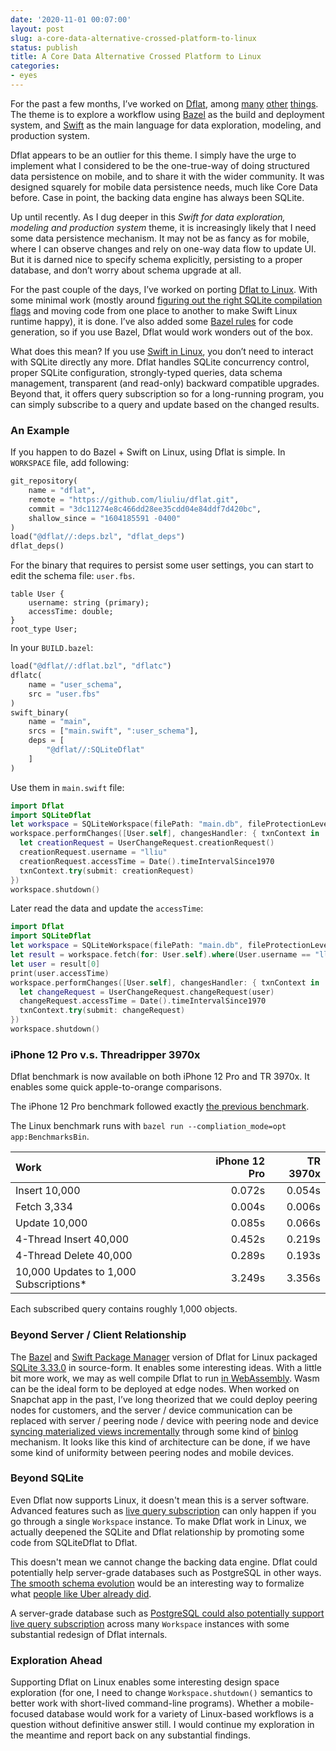 ```yaml
---
date: '2020-11-01 00:07:00'
layout: post
slug: a-core-data-alternative-crossed-platform-to-linux
status: publish
title: A Core Data Alternative Crossed Platform to Linux
categories:
- eyes
---
```


For the past a few months, I’ve worked on [Dflat](https://dflat.io), among [many](https://liuliu.me/eyes/migrating-ios-project-to-bazel-a-real-world-experience/) [other](https://liuliu.me/eyes/loading-csv-file-at-the-speed-limit-of-the-nvme-storage/) [things](https://github.com/liuliu/s4nnc/). The theme is to explore a workflow using [Bazel](https://bazel.build/) as the build and deployment system, and [Swift](https://swift.org/) as the main language for data exploration, modeling, and production system.

Dflat appears to be an outlier for this theme. I simply have the urge to implement what I considered to be the one-true-way of doing structured data persistence on mobile, and to share it with the wider community. It was designed squarely for mobile data persistence needs, much like Core Data before. Case in point, the backing data engine has always been SQLite.

Up until recently. As I dug deeper in this *Swift for data exploration, modeling and production system* theme, it is increasingly likely that I need some data persistence mechanism. It may not be as fancy as for mobile, where I can observe changes and rely on one-way data flow to update UI. But it is darned nice to specify schema explicitly, persisting to a proper database, and don’t worry about schema upgrade at all.

For the past couple of the days, I’ve worked on porting [Dflat to Linux](https://swiftpackageindex.com/liuliu/dflat). With some minimal work (mostly around [figuring out the right SQLite compilation flags](https://github.com/liuliu/dflat/blob/unstable/external/sqlite3.BUILD#L13) and moving code from one place to another to make Swift Linux runtime happy), it is done. I’ve also added some [Bazel rules](https://github.com/liuliu/dflat/blob/unstable/dflat.bzl#L33) for code generation, so if you use Bazel, Dflat would work wonders out of the box.

What does this mean? If you use [Swift in Linux](https://swift.org/download/#releases), you don’t need to interact with SQLite directly any more. Dflat handles SQLite concurrency control, proper SQLite configuration, strongly-typed queries, data schema management, transparent (and read-only) backward compatible upgrades. Beyond that, it offers query subscription so for a long-running program, you can simply subscribe to a query and update based on the changed results.

### An Example

If you happen to do Bazel + Swift on Linux, using Dflat is simple. In `WORKSPACE` file, add following:

```python
git_repository(
    name = "dflat",
    remote = "https://github.com/liuliu/dflat.git",
    commit = "3dc11274e8c466dd28ee35cdd04e84ddf7d420bc",
    shallow_since = "1604185591 -0400"
)
load("@dflat//:deps.bzl", "dflat_deps")
dflat_deps()
```

For the binary that requires to persist some user settings, you can start to edit the schema file: `user.fbs`.

```
table User {
    username: string (primary);
    accessTime: double;
}
root_type User;
```

In your `BUILD.bazel`:

```python
load("@dflat//:dflat.bzl", "dflatc")
dflatc(
    name = "user_schema",
    src = "user.fbs"
)
swift_binary(
    name = "main",
    srcs = ["main.swift", ":user_schema"],
    deps = [
        "@dflat//:SQLiteDflat"
    ]
)
```

Use them in `main.swift` file:

```swift
import Dflat
import SQLiteDflat
let workspace = SQLiteWorkspace(filePath: "main.db", fileProtectionLevel: .noProtection)
workspace.performChanges([User.self], changesHandler: { txnContext in
  let creationRequest = UserChangeRequest.creationRequest()
  creationRequest.username = "lliu"
  creationRequest.accessTime = Date().timeIntervalSince1970
  txnContext.try(submit: creationRequest)
})
workspace.shutdown()
```

Later read the data and update the `accessTime`:

```swift
import Dflat
import SQLiteDflat
let workspace = SQLiteWorkspace(filePath: "main.db", fileProtectionLevel: .noProtection)
let result = workspace.fetch(for: User.self).where(User.username == "lliu")
let user = result[0]
print(user.accessTime)
workspace.performChanges([User.self], changesHandler: { txnContext in
  let changeRequest = UserChangeRequest.changeRequest(user)
  changeRequest.accessTime = Date().timeIntervalSince1970
  txnContext.try(submit: changeRequest)
})
workspace.shutdown()
```

### iPhone 12 Pro v.s. Threadripper 3970x

Dflat benchmark is now available on both iPhone 12 Pro and TR 3970x. It enables some quick apple-to-orange comparisons.

The iPhone 12 Pro benchmark followed exactly [the previous benchmark](https://dflat.io/benchmark/).

The Linux benchmark runs with `bazel run --compliation_mode=opt app:BenchmarksBin`.


| Work | iPhone 12 Pro | TR 3970x |
|:---  |           ---:|      ---:|
| Insert 10,000 | 0.072s | 0.054s |
| Fetch 3,334 | 0.004s | 0.006s |
| Update 10,000 | 0.085s | 0.066s |
| 4-Thread Insert 40,000 | 0.452s | 0.219s |
| 4-Thread Delete 40,000 | 0.289s | 0.193s |
| 10,000 Updates to 1,000 Subscriptions* | 3.249s | 3.356s |

Each subscribed query contains roughly 1,000 objects. 

### Beyond Server / Client Relationship

The [Bazel](https://github.com/liuliu/dflat/blob/unstable/BUILD#L30) and [Swift Package Manager](https://github.com/liuliu/dflat/blob/unstable/Package.swift#L21) version of Dflat for Linux packaged [SQLite 3.33.0](https://swift.org/download/#releases) in source-form. It enables some interesting ideas. With a little bit more work, we may as well compile Dflat to run [in WebAssembly](https://swiftwasm.org/). Wasm can be the ideal form to be deployed at edge nodes. When worked on Snapchat app in the past, I’ve long theorized that we could deploy peering nodes for customers, and the server / device communication can be replaced with server / peering node / device with peering node and device [syncing materialized views incrementally](https://www.sqlite.org/c3ref/update_hook.html) through some kind of [binlog](https://dev.mysql.com/doc/internals/en/binary-log-overview.html) mechanism. It looks like this kind of architecture can be done, if we have some kind of uniformity between peering nodes and mobile devices.

### Beyond SQLite

Even Dflat now supports Linux, it doesn't mean this is a server software. Advanced features such as [live query subscription](https://dflat.io/runtime-api/#data-subscription) can only happen if you go through a single `Workspace` instance. To make Dflat work in Linux, we actually deepened the SQLite and Dflat relationship by promoting some code from SQLiteDflat to Dflat.

This doesn't mean we cannot change the backing data engine. Dflat could potentially help server-grade databases such as PostgreSQL in other ways. [The smooth schema evolution](https://dflat.io/notes/upgrade/) would be an interesting way to formalize what [people like Uber already did](https://eng.uber.com/schemaless-part-one-mysql-datastore/).

A server-grade database such as [PostgreSQL could also potentially support live query subscription](https://www.postgresql.org/docs/current/sql-listen.html) across many `Workspace` instances with some substantial redesign of Dflat internals.

### Exploration Ahead

Supporting Dflat on Linux enables some interesting design space exploration (for one, I need to change `Workspace.shutdown()` semantics to better work with short-lived command-line programs). Whether a mobile-focused database would work for a variety of Linux-based workflows is a question without definitive answer still. I would continue my exploration in the meantime and report back on any substantial findings.